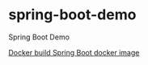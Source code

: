 # spring-boot-demo
Spring Boot Demo

[Docker build Spring Boot docker image](https://matthung0807.blogspot.com/2020/11/docker-build-spring-boot-docker-image.html)

 
